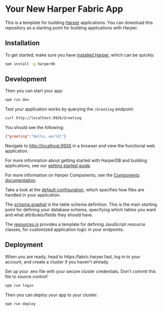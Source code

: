 # Your New Harper Fabric App

This is a template for building [Harper](https://www.harpersystems.dev/) applications. You can download this repository as a starting point for building applications with Harper.

## Installation

To get started, make sure you have [installed Harper](https://docs.harperdb.io/docs/deployments/install-harper), which can be quickly:

```sh
npm install -g harperdb
```

## Development

Then you can start your app:
```sh
npm run dev
```

Test your application works by querying the `/Greeting` endpoint:

```sh
curl http://localhost:9926/Greeting
```

You should see the following:

```json
{"greeting":"Hello, world!"}
```

Navigate to [http://localhost:9926](http://localhost:9926) in a browser and view the functional web application.

For more information about getting started with HarperDB and building applications, see our [getting started guide](https://docs.harperdb.io/docs/getting-started).

For more information on Harper Components, see the [Components documentation](https://docs.harperdb.io/docs/developers/components).

Take a look at the [default configuration](./config.yaml), which specifies how files are handled in your application.

The [schema.graphql](./schema.graphql) is the table schema definition. This is the main starting point for defining your database schema, specifying which tables you want and what attributes/fields they should have.

The [resources.js](./resources.js) provides a template for defining JavaScript resource classes, for customized application logic in your endpoints.


## Deployment

When you are ready, head to https:/fabric.harper.fast, log in to your account, and create a cluster if you haven't already.

Set up your .env file with your secure cluster credentials. Don't commit this file to source control!

```sh
npm run login
```

Then you can deploy your app to your cluster:

```sh
npm run deploy
```
